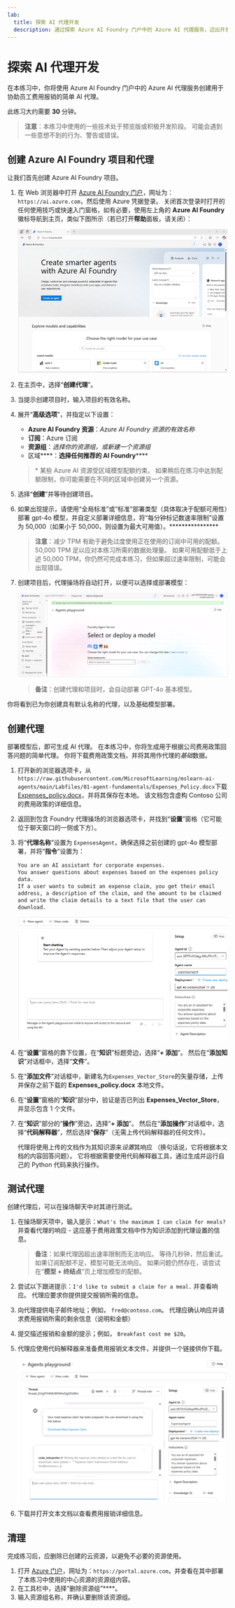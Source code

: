 ```yaml
---
lab:
  title: 探索 AI 代理开发
  description: 通过探索 Azure AI Foundry 门户中的 Azure AI 代理服务，迈出开发 AI 代理的第一步。
---
```


# 探索 AI 代理开发

在本练习中，你将使用 Azure AI Foundry 门户中的 Azure AI 代理服务创建用于协助员工费用报销的简单 AI 代理。

此练习大约需要 **30** 分钟。

> **注意**：本练习中使用的一些技术处于预览版或积极开发阶段。 可能会遇到一些意想不到的行为、警告或错误。

## 创建 Azure AI Foundry 项目和代理

让我们首先创建 Azure AI Foundry 项目。

1. 在 Web 浏览器中打开 [Azure AI Foundry 门户](https://ai.azure.com)，网址为：`https://ai.azure.com`，然后使用 Azure 凭据登录。 关闭首次登录时打开的任何使用技巧或快速入门窗格，如有必要，使用左上角的 **Azure AI Foundry** 徽标导航到主页，类似下图所示（若已打开**帮助**面板，请关闭）：

    ![Azure AI Foundry 门户的屏幕截图。](./Media/ai-foundry-home.png)

1. 在主页中，选择“**创建代理**”。
1. 当提示创建项目时，输入项目的有效名称。
1. 展开“**高级选项**”，并指定以下设置：
    - **Azure AI Foundry 资源**：*Azure AI Foundry 资源的有效名称*
    - **订阅**：Azure 订阅
    - **资源组**：*选择你的资源组，或新建一个资源组*
    - 区域****：**选择任何推荐的 AI Foundry****\**

    > \* 某些 Azure AI 资源受区域模型配额约束。 如果稍后在练习中达到配额限制，你可能需要在不同的区域中创建另一个资源。

1. 选择“**创建**”并等待创建项目。
1. 如果出现提示，请使用“全局标准”或“标准”部署类型（具体取决于配额可用性）部署 gpt-4o 模型，并自定义部署详细信息，将“每分钟标记数速率限制”设置为 50,000（如果小于 50,000，则设置为最大可用值）。****************

    > **注意**：减少 TPM 有助于避免过度使用正在使用的订阅中可用的配额。 50,000 TPM 足以应对本练习所需的数据处理量。 如果可用配额低于上述 50,000 TPM，你仍然可完成本练习，但如果超过速率限制，可能会出现错误。

1. 创建项目后，代理操场将自动打开，以便可以选择或部署模型：

    ![Azure AI Foundry 项目代理操场的屏幕截图。](./Media/ai-foundry-agents-playground.png)

    >**备注**：创建代理和项目时，会自动部署 GPT-4o 基本模型。

你将看到已为你创建具有默认名称的代理，以及基础模型部署。

## 创建代理

部署模型后，即可生成 AI 代理。 在本练习中，你将生成用于根据公司费用政策回答问题的简单代理。 你将下载费用政策文档，并将其用作代理的*基础*数据。

1. 打开新的浏览器选项卡，从`https://raw.githubusercontent.com/MicrosoftLearning/mslearn-ai-agents/main/Labfiles/01-agent-fundamentals/Expenses_Policy.docx`下载 [Expenses_policy.docx](https://raw.githubusercontent.com/MicrosoftLearning/mslearn-ai-agents/main/Labfiles/01-agent-fundamentals/Expenses_Policy.docx)，并将其保存在本地。 该文档包含虚构 Contoso 公司的费用政策的详细信息。
1. 返回到包含 Foundry 代理操场的浏览器选项卡，并找到“**设置**”窗格（它可能位于聊天窗口的一侧或下方）。
1. 将“**代理名称**”设置为 `ExpensesAgent`，确保选择之前创建的 gpt-4o 模型部署，并将“**指令**”设置为：

    ```prompt
   You are an AI assistant for corporate expenses.
   You answer questions about expenses based on the expenses policy data.
   If a user wants to submit an expense claim, you get their email address, a description of the claim, and the amount to be claimed and write the claim details to a text file that the user can download.
    ```

    ![Azure AI Foundry 门户中 AI 代理设置页的屏幕截图。](./Media/ai-agent-setup.png)

1. 在“**设置**”窗格的靠下位置，在“**知识**”标题旁边，选择“**+ 添加**”。 然后在“**添加知识**”对话框中，选择“**文件**”。
1. 在“**添加文件**”对话框中，新建名为`Expenses_Vector_Store`的矢量存储，上传并保存之前下载的 **Expenses_policy.docx** 本地文件。
1. 在“**设置**”窗格的“**知识**”部分中，验证是否已列出 **Expenses_Vector_Store**，并显示包含 1 个文件。
1. 在“**知识**”部分的“**操作**”旁边，选择“**+ 添加**”。 然后在“**添加操作**”对话框中，选择“**代码解释器**”，然后选择“**保存**”（无需上传代码解释器的任何文件）。

    代理将使用上传的文档作为其知识源来*设置*其响应 （换句话说，它将根据本文档的内容回答问题）。 它将根据需要使用代码解释器工具，通过生成并运行自己的 Python 代码来执行操作。

## 测试代理

创建代理后，可以在操场聊天中对其进行测试。

1. 在操场聊天项中，输入提示：`What's the maximum I can claim for meals?` 并查看代理的响应 - 这应基于费用政策文档中作为知识添加到代理设置的信息。

    > **备注**：如果代理因超出速率限制而无法响应。 等待几秒钟，然后重试。 如果订阅配额不足，模型可能无法响应。 如果问题仍然存在，请尝试在“**模型 + 终结点**”页上增加模型的配额。

1. 尝试以下跟进提示：`I'd like to submit a claim for a meal.` 并查看响应。 代理应要求你提供提交报销所需的信息。
1. 向代理提供电子邮件地址；例如， `fred@contoso.com`。 代理应确认响应并请求费用报销所需的剩余信息（说明和金额）
1. 提交描述报销和金额的提示；例如， `Breakfast cost me $20`。
1. 代理应使用代码解释器来准备费用报销文本文件，并提供一个链接供你下载。

    ![Azure AI Foundry 门户中代理操场的屏幕截图。](./Media/ai-agent-playground.png)

1. 下载并打开文本文档以查看费用报销详细信息。

## 清理

完成练习后，应删除已创建的云资源，以避免不必要的资源使用。

1. 打开 [Azure 门户](https://portal.azure.com)，网址为：`https://portal.azure.com`，并查看在其中部署了本练习中使用的中心资源的资源组内容。
1. 在工具栏中，选择“删除资源组”****。
1. 输入资源组名称，并确认要删除该资源组。
